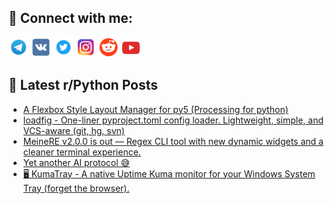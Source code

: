 ## 🔎 Connect with me:
[<img src="https://github.com/bullbesh/bullbesh/blob/main/images/Telegram.png" width="32" height="32" />](https://t.me/bullbesh)
[<img src="https://github.com/bullbesh/bullbesh/blob/main/images/VK.png" width="32" height="32" />](https://vk.com/bullbesh)
[<img src="https://github.com/bullbesh/bullbesh/blob/main/images/Twitter.png" width="32" height="32" />](https://twitter.com/bullbesh1)
[<img src="https://github.com/bullbesh/bullbesh/blob/main/images/Instagram.png" width="32" height="32" />](https://www.instagram.com/bullbesh)
[<img src="https://github.com/bullbesh/bullbesh/blob/main/images/Reddit.png" width="32" height="32" />](https://www.reddit.com/user/bullbesh)
[<img src="https://github.com/bullbesh/bullbesh/blob/main/images/YouTube.png" width="32" height="32" />](https://www.youtube.com/channel/UCtfjRs6uzgq5mfm8S06WTcg)

## 📕 Latest r/Python Posts
<!-- BLOG-POST-LIST:START -->
- [A Flexbox Style Layout Manager for py5 &lpar;Processing for python&rpar;](https://www.reddit.com/r/Python/comments/1lzubo6/a_flexbox_style_layout_manager_for_py5_processing/)
- [loadfig - One-liner pyproject.toml config loader. Lightweight, simple, and VCS-aware &lpar;git, hg, svn&rpar;](https://www.reddit.com/r/Python/comments/1lzr991/loadfig_oneliner_pyprojecttoml_config_loader/)
- [MeineRE v2.0.0 is out — Regex CLI tool with new dynamic widgets and a cleaner terminal experience.](https://www.reddit.com/r/Python/comments/1lzo7o1/meinere_v200_is_out_regex_cli_tool_with_new/)
- [Yet another AI protocol 😅](https://www.reddit.com/r/Python/comments/1lzky85/yet_another_ai_protocol/)
- [🖥️ KumaTray - A native Uptime Kuma monitor for your Windows System Tray &lpar;forget the browser&rpar;.](https://www.reddit.com/r/Python/comments/1lzjre4/kumatray_a_native_uptime_kuma_monitor_for_your/)
<!-- BLOG-POST-LIST:END -->

